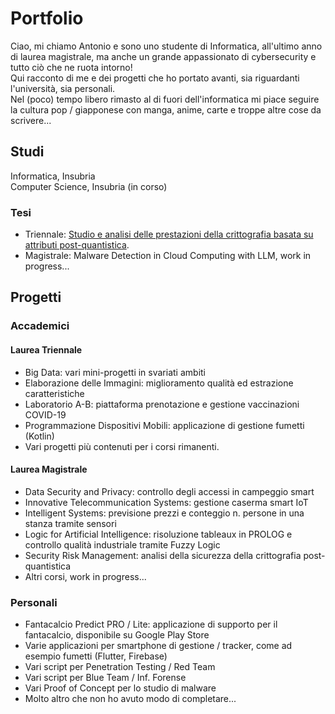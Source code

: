 # Portfolio
Ciao, mi chiamo Antonio e sono uno studente di Informatica, all'ultimo anno di laurea magistrale, ma anche un grande appassionato di cybersecurity e tutto ciò che ne ruota intorno!  
Qui racconto di me e dei progetti che ho portato avanti, sia riguardanti l'università, sia personali.  
Nel (poco) tempo libero rimasto al di fuori dell'informatica mi piace seguire la cultura pop / giapponese con manga, anime, carte e troppe altre cose da scrivere...

## Studi
Informatica, Insubria  
Computer Science, Insubria (in corso)

### Tesi
- Triennale: [Studio e analisi delle prestazioni della crittografia basata su attributi post-quantistica](./pages/post-quantum.md).
- Magistrale: Malware Detection in Cloud Computing with LLM, work in progress...

## Progetti

### Accademici
#### Laurea Triennale
- Big Data: vari mini-progetti in svariati ambiti
- Elaborazione delle Immagini: miglioramento qualità ed estrazione caratteristiche
- Laboratorio A-B: piattaforma prenotazione e gestione vaccinazioni COVID-19
- Programmazione Dispositivi Mobili: applicazione di gestione fumetti (Kotlin)
- Vari progetti più contenuti per i corsi rimanenti.

#### Laurea Magistrale
- Data Security and Privacy: controllo degli accessi in campeggio smart
- Innovative Telecommunication Systems: gestione caserma smart IoT
- Intelligent Systems: previsione prezzi e conteggio n. persone in una stanza tramite sensori
- Logic for Artificial Intelligence: risoluzione tableaux in PROLOG e controllo qualità industriale tramite Fuzzy Logic
- Security Risk Management: analisi della sicurezza della crittografia post-quantistica
- Altri corsi, work in progress...

### Personali
- Fantacalcio Predict PRO / Lite: applicazione di supporto per il fantacalcio, disponibile su Google Play Store
- Varie applicazioni per smartphone di gestione / tracker, come ad esempio fumetti (Flutter, Firebase)
- Vari script per Penetration Testing / Red Team
- Vari script per Blue Team / Inf. Forense
- Vari Proof of Concept per lo studio di malware
- Molto altro che non ho avuto modo di completare...
